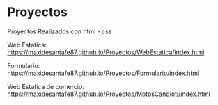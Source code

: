 # Proyectos
Proyectos Realizados con html - css

Web Estatica: https://maxidesantafe87.github.io/Proyectos/WebEstatica/index.html

Formulario: https://maxidesantafe87.github.io/Proyectos/Formulario/index.html

Web Estatica de comercio: https://maxidesantafe87.github.io/Proyectos/MotosCandioti/index.html


